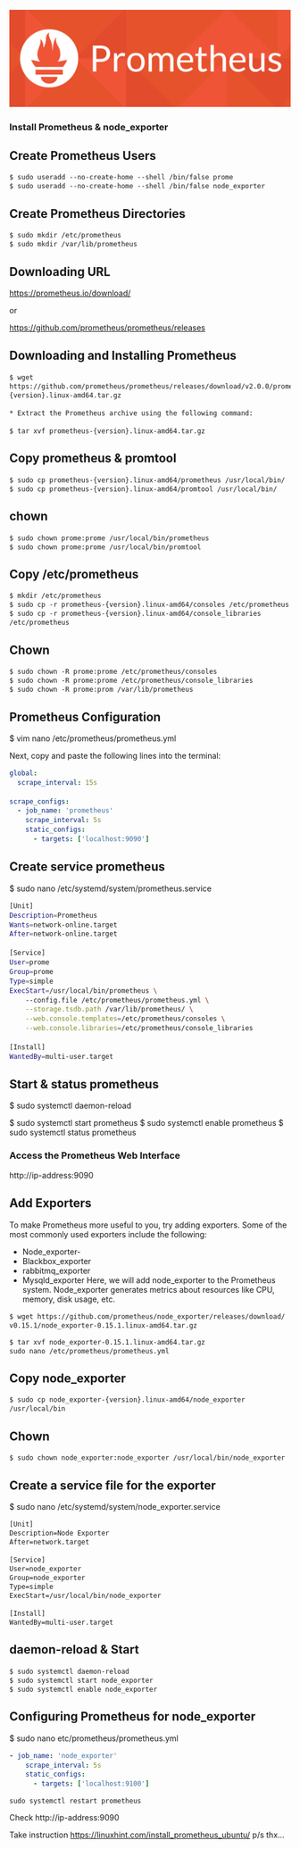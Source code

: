 ![alt tag](https://github.com/avo1yanskiy/Install/blob/main/img/img1.png)

### Install Prometheus & node_exporter

## Create Prometheus Users
```
$ sudo useradd --no-create-home --shell /bin/false prome
$ sudo useradd --no-create-home --shell /bin/false node_exporter
```
## Create Prometheus Directories
```
$ sudo mkdir /etc/prometheus
$ sudo mkdir /var/lib/prometheus
```
## Downloading URL 

https://prometheus.io/download/

or 

https://github.com/prometheus/prometheus/releases

## Downloading and Installing Prometheus

```
$ wget https://github.com/prometheus/prometheus/releases/download/v2.0.0/prometheus-{version}.linux-amd64.tar.gz

* Extract the Prometheus archive using the following command:

$ tar xvf prometheus-{version}.linux-amd64.tar.gz
```
## Copy prometheus & promtool
```
$ sudo cp prometheus-{version}.linux-amd64/prometheus /usr/local/bin/
$ sudo cp prometheus-{version}.linux-amd64/promtool /usr/local/bin/
```

## chown
```
$ sudo chown prome:prome /usr/local/bin/prometheus
$ sudo chown prome:prome /usr/local/bin/promtool
```
## Copy /etc/prometheus
```
$ mkdir /etc/prometheus
$ sudo cp -r prometheus-{version}.linux-amd64/consoles /etc/prometheus
$ sudo cp -r prometheus-{version}.linux-amd64/console_libraries /etc/prometheus
```
## Chown 
```
$ sudo chown -R prome:prome /etc/prometheus/consoles
$ sudo chown -R prome:prome /etc/prometheus/console_libraries
$ sudo chown -R prome:prom /var/lib/prometheus
```
## Prometheus Configuration
$ vim nano /etc/prometheus/prometheus.yml

Next, copy and paste the following lines into the terminal:

```yaml
global:
  scrape_interval: 15s

scrape_configs:
  - job_name: 'prometheus'
    scrape_interval: 5s
    static_configs:
      - targets: ['localhost:9090']
```

## Create service prometheus

$ sudo nano /etc/systemd/system/prometheus.service

```bash
[Unit]
Description=Prometheus
Wants=network-online.target
After=network-online.target

[Service]
User=prome
Group=prome
Type=simple
ExecStart=/usr/local/bin/prometheus \
    --config.file /etc/prometheus/prometheus.yml \
    --storage.tsdb.path /var/lib/prometheus/ \
    --web.console.templates=/etc/prometheus/consoles \
    --web.console.libraries=/etc/prometheus/console_libraries

[Install]
WantedBy=multi-user.target
```
## Start & status prometheus

$ sudo systemctl daemon-reload

$ sudo systemctl start prometheus
$ sudo systemctl enable prometheus
$ sudo systemctl status prometheus


### Access the Prometheus Web Interface

http://ip-address:9090


## Add Exporters
To make Prometheus more useful to you, try adding exporters. Some of the most commonly used exporters include the following:

* Node_exporter-
* Blackbox_exporter
* rabbitmq_exporter
* Mysqld_exporter
Here, we will add node_exporter to the Prometheus system. Node_exporter generates metrics about resources like CPU, memory, disk usage, etc.
```
$ wget https://github.com/prometheus/node_exporter/releases/download/
v0.15.1/node_exporter-0.15.1.linux-amd64.tar.gz
```
```
$ tar xvf node_exporter-0.15.1.linux-amd64.tar.gz
sudo nano /etc/prometheus/prometheus.yml
```
## Copy node_exporter
```
$ sudo cp node_exporter-{version}.linux-amd64/node_exporter /usr/local/bin
```
## Chown
```
$ sudo chown node_exporter:node_exporter /usr/local/bin/node_exporter
```
## Create a service file for the exporter

$ sudo nano /etc/systemd/system/node_exporter.service
```
[Unit]
Description=Node Exporter
After=network.target

[Service]
User=node_exporter
Group=node_exporter
Type=simple
ExecStart=/usr/local/bin/node_exporter

[Install]
WantedBy=multi-user.target
```
## daemon-reload & Start 
```
$ sudo systemctl daemon-reload
$ sudo systemctl start node_exporter
$ sudo systemctl enable node_exporter
```
## Configuring Prometheus for node_exporter

$ sudo nano etc/prometheus/prometheus.yml

```yaml
- job_name: 'node_exporter'
    scrape_interval: 5s
    static_configs:
      - targets: ['localhost:9100']
```
```
sudo systemctl restart prometheus
```

Check http://ip-address:9090


Take instruction https://linuxhint.com/install_prometheus_ubuntu/ 
p/s thx...
